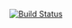 [![Build Status](https://travis-ci.com/Kmatulud/bootcamp-terminal-tests.svg?branch=main)](https://travis-ci.com/Kmatulud/bootcamp-terminal-tests)